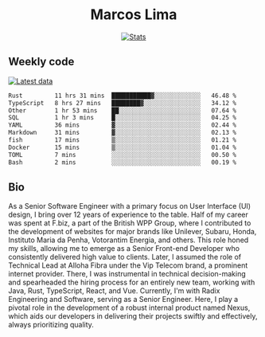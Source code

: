 <div align="center">
  <h1>Marcos Lima</h1>
  
  <a href="https://skvggor.dev">
    <img src="https://github.com/skvggor/skvggor/assets/958723/3c85f137-8d74-4cc8-a2b1-877784f3e44d" alt="Stats" />
  </a>
</div>

## Weekly code

[![Latest data](https://github.com/skvggor/skvggor/actions/workflows/main.yml/badge.svg)](https://github.com/skvggor/skvggor/actions/workflows/main.yml)

<!--START_SECTION:waka-->

```txt
Rust         11 hrs 31 mins  ███████████▓░░░░░░░░░░░░░   46.48 %
TypeScript   8 hrs 27 mins   ████████▓░░░░░░░░░░░░░░░░   34.12 %
Other        1 hr 53 mins    ██░░░░░░░░░░░░░░░░░░░░░░░   07.64 %
SQL          1 hr 3 mins     █░░░░░░░░░░░░░░░░░░░░░░░░   04.25 %
YAML         36 mins         ▓░░░░░░░░░░░░░░░░░░░░░░░░   02.44 %
Markdown     31 mins         ▓░░░░░░░░░░░░░░░░░░░░░░░░   02.13 %
fish         17 mins         ▒░░░░░░░░░░░░░░░░░░░░░░░░   01.21 %
Docker       15 mins         ▒░░░░░░░░░░░░░░░░░░░░░░░░   01.04 %
TOML         7 mins          ░░░░░░░░░░░░░░░░░░░░░░░░░   00.50 %
Bash         2 mins          ░░░░░░░░░░░░░░░░░░░░░░░░░   00.19 %
```

<!--END_SECTION:waka-->

## Bio

<p>As a Senior Software Engineer with a primary focus on User Interface (UI) design, I bring over 12 years of experience to the table. Half of my career was spent at F.biz, a part of the British WPP Group, where I contributed to the development of websites for major brands like Unilever, Subaru, Honda, Instituto Maria da Penha, Votorantim Energia, and others. This role honed my skills, allowing me to emerge as a Senior Front-end Developer who consistently delivered high value to clients. Later, I assumed the role of Technical Lead at Alloha Fibra under the Vip Telecom brand, a prominent internet provider. There, I was instrumental in technical decision-making and spearheaded the hiring process for an entirely new team, working with Java, Rust, TypeScript, React, and Vue. Currently, I'm with Radix Engineering and Software, serving as a Senior Engineer. Here, I play a pivotal role in the development of a robust internal product named Nexus, which aids our developers in delivering their projects swiftly and effectively, always prioritizing quality.</p>

<!-- </details> -->

<!-- <div align="center">
  <h2>🤖 Recent Code Activity</h2>
  <img width="500" src="https://github-readme-stats.vercel.app/api/wakatime?username=skvggor&hide_title=true&layout=compact&theme=transparent" alt="Wakatime Stats" />
</div>

<br>

<div align="center">
  <h2>📈 GitHub Stats</h2>
  <img width="500" src="https://github-readme-stats.vercel.app/api?username=skvggor&show_icons=true&theme=transparent&hide_title=true&count_private=true" alt="GitHub Stats" />
</div>
 -->
